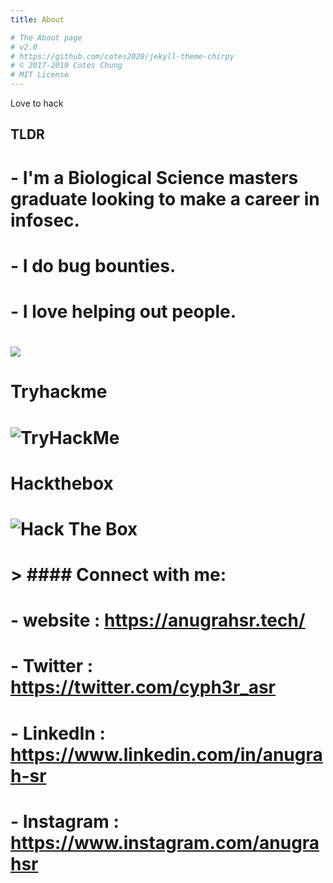 ```yaml
---
title: About

# The About page
# v2.0
# https://github.com/cotes2020/jekyll-theme-chirpy
# © 2017-2019 Cotes Chung
# MIT License
---
```


Love to hack

## TLDR  
# - I'm a Biological Science masters graduate looking to make a career in infosec.
# - I do bug bounties.
# - I love helping out people.

# [<img src="https://i.imgur.com/FfFFoFV.png">](https://anugrahsr.tech/)

# Tryhackme
 # <img src="https://tryhackme-badges.s3.amazonaws.com/Cyph3r.png" alt="TryHackMe">

 # Hackthebox
 # <img src="http://www.hackthebox.eu/badge/image/1234" alt="Hack The Box">
 # > #### Connect with me:
# - website : https://anugrahsr.tech/
# - Twitter : https://twitter.com/cyph3r_asr
# - LinkedIn : https://www.linkedin.com/in/anugrah-sr
# - Instagram : https://www.instagram.com/anugrahsr
